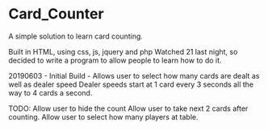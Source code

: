 # Card_Counter
A simple solution to learn card counting.

Built in HTML, using css, js, jquery and php
Watched 21 last night, so decided to write a program to allow people to learn how to do it.

20190603 - Initial Build - Allows user to select how many cards are dealt as well as dealer speed
Dealer speeds start at 1 card every 3 seconds all the way to 4 cards a second.

TODO:
Allow user to hide the count
Allow user to take next 2 cards after counting.
Allow user to select how many players at table.
